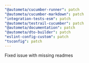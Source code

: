 ```yaml
---
"@autometa/cucumber-runner": patch
"@autometa/cucumber-markdown": patch
"integration-tests-esm": patch
"@autometa/testrail-cucumber": patch
"@autometa/documentation": patch
"@autometa/dto-builder": patch
"eslint-config-custom": patch
"tsconfig": patch
---
```


Fixed issue with missing readmes
